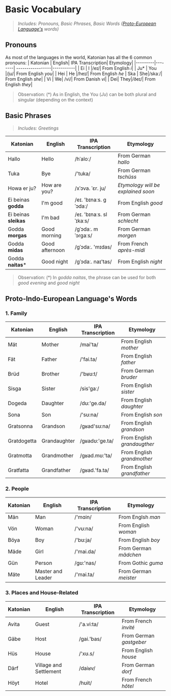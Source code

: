# Basic Vocabulary
> _Includes: Pronouns, Basic Phrases, Basic Words ([Proto-European Language's](https://en.wikipedia.org/wiki/Proto-Indo-European_language) words)_

 ## Pronouns
 As most of the languages in the world, Katonian has all the 6 common pronouns:
 | Katonian | English| IPA Transcription| Etymology|
 |---------|--------| -----------------|-----------|
 | Ei | I |/eɪ/| From English _i_|
 | Ju* | You |/ju/| From English _you_|
 | Hei | He |/heɪ/| From English _he_
 | Ska | She|/skaː/| From English _she_|
 | Vi | We| /vi/| From Danish _vi_|
 | Dei| They|/ðeɪ/| From English _they_|
 > Observation: (*) As in English, the You (_Ju_) can be both plural and singular (depending on the context)

## Basic Phrases
> _Includes: Greetings_

| Katonian | English| IPA Transcription| Etymology|
 |---------|--------| -----------------|----------|
 |Hallo | Hello| /hˈaloː/| From German _hallo_|
 |Tuka | Bye| /'tuka/| From German _tschüss_|
 |Howa er ju?|How are you?|/xˈɔva. ˈɛr. ju/| _Etymology will be explained soon_|
 |Ei beinas **godda**|I'm good|/eɪ. 'bɪnaːs. ɡˈɔdaː/|From English _good_|
 |Ei beinas **sleikas**|I'm bad|/eɪ. 'bɪnaːs. slˈɪkaːs/|From German _schlecht_|
 |Godda **morgas**|Good morning|/ɡˈɔdaː. mˈɔɾɡaːs/|From German _morgen_|
 |Godda **midas**|Good afternoon|/ɡˈɔdaː. 'mɪdas/|From French _après-midi_|
 |Godda **naitas***|Good night|/ɡˈɔdaː. naɪ'tas/|From English _night_|
> Observation: (*) In _godda naitas_, the phrase can be used for both _good evening_ and _good night_

## Proto-Indo-European Language's Words
### 1. Family 
| Katonian | English| IPA Transcription| Etymology|
 |---------|--------| -----------------|----------|
 | Mät |Mother|/mai'ta/|From English _mother_|
 | Fät|Father|/'fai.ta/|From English _father_|
 |Brüd|Brother|/'bʁʊ:t/|From German _bruder_|
 |Sisga|Sister|/sis'gaː/|From English _sister_|
 |Dogeda|Daughter|/dʊ:'ge.da/|From English _daughter_|
 |Sona|Son|/'sʊ:na/|From English _son_|
 |Gratsonna|Grandson|/gʁad'sʊ:na/|From English _grandson_|
 |Gratdogetta|Grandaughter|/gʁadʊ:'ge.ta/|From English _grandaugther_|
 |Gratmotta|Grandmother|/gʁad.mʊ:'ta/|From English _grandmother_|
 |Gratfatta|Grandfather|/gʁad.'fa.ta/|From English _grandfather_|

 ### 2. People
 | Katonian | English| IPA Transcription| Etymology|
 |---------|--------| -----------------|----------|
 | Män|Man|/'mɑin/|From Englsh _man_|
 |Vön|Woman|/'vʊ:na/|From English _woman_|
 |Böya|Boy|/'bʊ:ja/|From English _boy_|
 |Mäde|Girl|/'mai.da/|From German _mädchen_|
 |Gün|Person|/gʊ:'nas/|From Gothic _guma_|
 |Mäte|Master and Leader|/'mai.ta/|From German _meister_|

 ### 3. Places and House-Related
 | Katonian | English| IPA Transcription| Etymology|
 |---------|--------| -----------------|----------|
 |Avita|Guest|/'a.vi:ta/|From French _invité_|
 |Gäbe|Host|/gai.'bas/|From German _gastgeber_|
 |Hüs|House|/'xʊ.s/|From English _house_|
 |Därf|Village and Settlement|/daiʁv/|From German _dorf_|
 |Höyt|Hotel|/hʊit/|From French _hôtel_|
 
